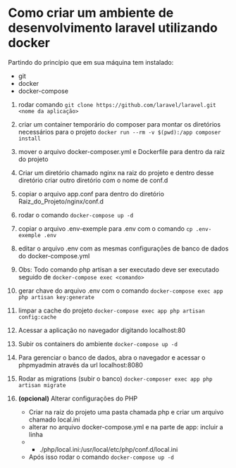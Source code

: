 # Como criar um ambiente de desenvolvimento laravel utilizando docker

Partindo do princípio que em sua máquina tem instalado:

* git
* docker
* docker-compose


1. rodar comando 
        `git clone https://github.com/laravel/laravel.git <nome da aplicação>`

2. criar um container temporário do composer para montar os diretórios necessários para o projeto
        `docker run --rm -v $(pwd):/app composer install`

3. mover o arquivo docker-composer.yml e Dockerfile para dentro da raiz do projeto

4. Criar um diretório chamado nginx na raiz do projeto e dentro desse diretório criar outro diretório com o nome de conf.d

5. copiar o arquivo app.conf para dentro do diretório Raiz_do_Projeto/nginx/conf.d

6. rodar o comando `docker-compose up -d` 

7. copiar o arquivo .env-exemple para .env com o comando 
        `cp .env-exemple .env`

8. editar o arquivo .env com as mesmas configurações de banco de dados do docker-compose.yml

9. Obs: Todo comando php artisan a ser executado deve ser executado seguido de `docker-compose exec <comando>`

10. gerar chave do arquivo .env com o comando
        `docker-compose exec app  php artisan key:generate`

11. limpar a cache do projeto
        `docker-compose exec app php artisan config:cache`

12. Acessar a aplicação no navegador digitando localhost:80

13. Subir os containers do ambiente
        `docker-compose up -d`

14. Para gerenciar o banco de dados, abra o navegador e acessar o phpmyadmin através da url localhost:8080

15. Rodar as migrations (subir o banco)
        `docker-composer exec app php artisan migrate` 

16. **(opcional)** Alterar configurações do PHP

    * Criar na raiz do projeto uma pasta chamada php e criar um arquivo chamado local.ini
    * alterar no arquivo docker-compose.yml e na  parte de app: incluir a linha
    * - ./php/local.ini:/usr/local/etc/php/conf.d/local.ini
    * Após isso rodar o comando `docker-compose up -d`